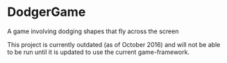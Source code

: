 # DodgerGame
A game involving dodging shapes that fly across the screen

This project is currently outdated (as of October 2016) and will not be able to be run until it is updated to use the current
game-framework.
